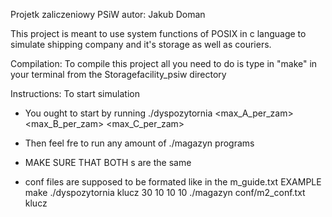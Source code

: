 Projetk zaliczeniowy PSiW
autor: Jakub Doman

This project is meant to use system functions of POSIX in c language to simulate shipping company and it's storage as well as couriers.


Compilation: 
 To compile this project all you need to do is type in "make" in your terminal from the Storagefacility_psiw directory

Instructions:
To start simulation
 - You ought to start by running 
    ./dyspozytornia <klucz> <liczba zamowien> <max_A_per_zam> <max_B_per_zam> <max_C_per_zam>  
 - Then feel fre to run any amount of ./magazyn <conf file> <klucz> programs

 - MAKE SURE THAT BOTH <klucz>s are the same

 - conf files are supposed to be formated like in the m_guide.txt
EXAMPLE 
make
./dyspozytornia klucz 30 10 10 10 
./magazyn conf/m2_conf.txt klucz